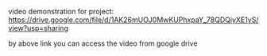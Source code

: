 video demonstration for project:        https://drive.google.com/file/d/1AK26mUOJ0MwKUPhxpaY_78QDQiyXE1yS/view?usp=sharing

by above link you can access the video from google drive




